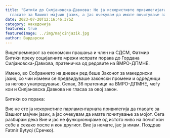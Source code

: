 ```yaml
---
title: "Битиќи до Силјановска-Давкова: Не ја искористивте привилегијата да
  гласате за Вашиот мајчин јазик, а јас очекувам да имате почитување за мојот!"
date: 2023-07-20T12:16:46.375Z
category: македонија
featured: true
featuredImage: ../img/majcinjazik.jpg
author: Вардарски
---
```


<!--StartFragment-->

Вицепремиерот за економски прашања и член на СДСМ, Фатмир Битиќи преку социјалните мрежи испрати порака до Гордана Силјановска-Давкова, пратеничка од редовите на ВМРО-ДПМНЕ.

Имено, во Собранието на дневен ред беше Законот за македонски јазик, со чии измени се предвидуваше законски промени и одредници за негово унапредување. Сепак, 36 пратеници на ВМРО-ДПМНЕ, меѓу кои и Силјановска Давкова не гласаа за овој закон.

Битиќи со порака:

Вие не сте ја искористиле парламентарната привилегија да гласате за Вашиот мајчин јазик, а јас очекувам да имате почитување за мојот. Сега разбирам дека Вие и јас не функционираме од истото ниво на почит кон себе а секако после и кон другиот. Вие ја немате, јас ја имам. Поздрав Fatmir Bytyqi (Сречко).

<!--EndFragment-->
